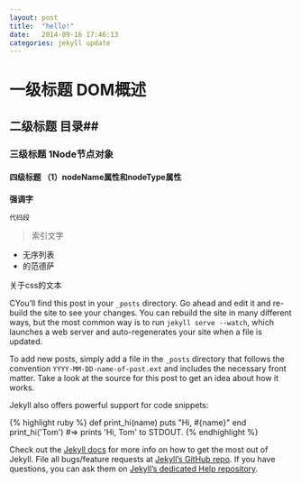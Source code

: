 ```yaml
---
layout: post
title:  "hello!"
date:   2014-09-16 17:46:13
categories: jekyll update
---
```


# 一级标题 DOM概述 #

## 二级标题 目录##
### 三级标题 1Node节点对象 ###
#### 四级标题 （1）nodeName属性和nodeType属性 ####

**强调字**

    代码段

> 索引文字

- 无序列表
- 的范德萨

关于css的文本


CYou’ll find this post in your `_posts` directory. Go ahead and edit it and re-build the site to see your changes. You can rebuild the site in many different ways, but the most common way is to run `jekyll serve --watch`, which launches a web server and auto-regenerates your site when a file is updated.

To add new posts, simply add a file in the `_posts` directory that follows the convention `YYYY-MM-DD-name-of-post.ext` and includes the necessary front matter. Take a look at the source for this post to get an idea about how it works.

Jekyll also offers powerful support for code snippets:

{% highlight ruby %}
def print_hi(name)
  puts "Hi, #{name}"
end
print_hi('Tom')
#=> prints 'Hi, Tom' to STDOUT.
{% endhighlight %}

Check out the [Jekyll docs][jekyll] for more info on how to get the most out of Jekyll. File all bugs/feature requests at [Jekyll’s GitHub repo][jekyll-gh]. If you have questions, you can ask them on [Jekyll’s dedicated Help repository][jekyll-help].

[jekyll]:      http://jekyllrb.com
[jekyll-gh]:   https://github.com/jekyll/jekyll
[jekyll-help]: https://github.com/jekyll/jekyll-help